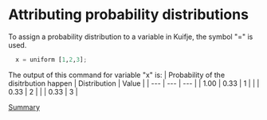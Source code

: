 # Attributing probability distributions

To assign a probability distribution to a variable in Kuifje, the symbol "=" is used.

```python
  x = uniform [1,2,3];
```

The output of this command for variable "x" is:
| Probability of the disitrbution happen | Distribution | Value | 
| --- | --- | --- |
| 1.00 | 0.33 | 1 |
| | 0.33 | 2 |
| | 0.33 | 3 |

[Summary](https://github.com/gleisonsdm/Kuifje-Documentation)
